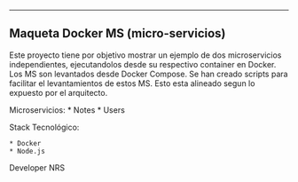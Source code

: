 -----------------------------------
Maqueta Docker MS (micro-servicios)
-----------------------------------

Este proyecto tiene por objetivo mostrar un ejemplo de dos microservicios independientes, ejecutandolos desde su respectivo container en Docker.
Los MS son levantados desde Docker Compose.
Se han creado scripts para facilitar el levantamientos de estos MS.
Esto esta alineado segun lo expuesto por el arquitecto.

Microservicios:
    * Notes
    * Users

Stack Tecnológico:

    * Docker
    * Node.js

Developer NRS
